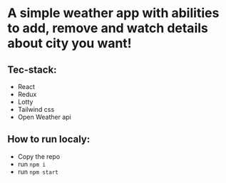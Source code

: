 # A simple  weather app with abilities to add, remove and watch details about city you want!

## Tec-stack: 

- React
- Redux
- Lotty
- Tailwind css
- Open Weather api


## How to run localy: 

- Copy the repo
- run `npm i`
- run `npm start`
